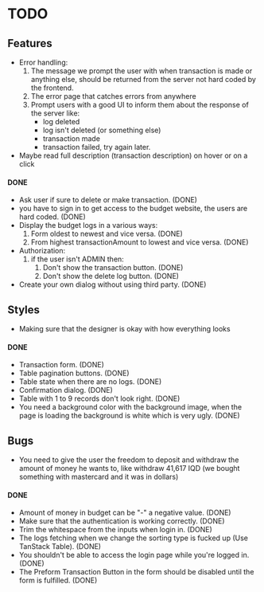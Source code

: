 # TODO

## Features

- Error handling:
   1. The message we prompt the user with when transaction is made or anything else, should be returned from the server not hard coded by the frontend.
   2. The error page that catches errors from anywhere
   3. Prompt users with a good UI to inform them about the response of the server like:
      - log deleted
      - log isn't deleted (or something else)
      - transaction made
      - transaction failed, try again later.
- Maybe read full description (transaction description) on hover or on a click

#### DONE

- Ask user if sure to delete or make transaction. (DONE)
- you have to sign in to get access to the budget website, the users are hard coded. (DONE)
- Display the budget logs in a various ways:
   1. Form oldest to newest and vice versa. (DONE)
   2. From highest transactionAmount to lowest and vice versa. (DONE)
- Authorization:
   1. if the user isn't ADMIN then:
      1. Don't show the transaction button. (DONE)
      2. Don't show the delete log button. (DONE)
- Create your own dialog without using third party. (DONE)

## Styles

- Making sure that the designer is okay with how everything looks

#### DONE

- Transaction form. (DONE)
- Table pagination buttons. (DONE)
- Table state when there are no logs. (DONE)
- Confirmation dialog. (DONE)
- Table with 1 to 9 records don't look right. (DONE)
- You need a background color with the background image, when the page is loading the background is white which is very ugly. (DONE)

## Bugs

- You need to give the user the freedom to deposit and withdraw the amount of money he wants to, like withdraw 41,617 IQD (we bought something with mastercard and it was in dollars)


#### DONE

- Amount of money in budget can be "-" a negative value. (DONE)
- Make sure that the authentication is working correctly. (DONE)
- Trim the whitespace from the inputs when login in. (DONE)
- The logs fetching when we change the sorting type is fucked up (Use TanStack Table). (DONE)
- You shouldn't be able to access the login page while you're logged in. (DONE)
- The Preform Transaction Button in the form should be disabled until the form is fulfilled. (DONE)

